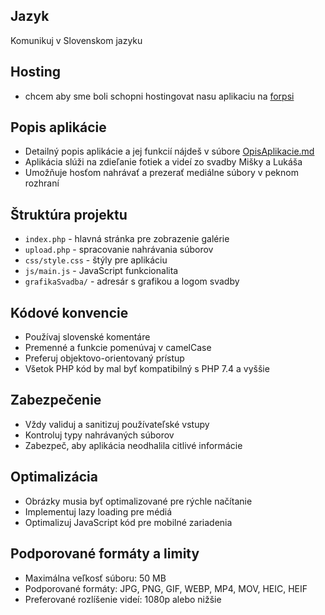 ## Jazyk
Komunikuj v Slovenskom jazyku

## Hosting
- chcem aby sme boli schopni hostingovat nasu aplikaciu na [forpsi](http://forpsi.sk/)

## Popis aplikácie
- Detailný popis aplikácie a jej funkcií nájdeš v súbore [OpisAplikacie.md](../OpisAplikacie.md)
- Aplikácia slúži na zdieľanie fotiek a videí zo svadby Mišky a Lukáša
- Umožňuje hosťom nahrávať a prezerať mediálne súbory v peknom rozhraní

## Štruktúra projektu
- `index.php` - hlavná stránka pre zobrazenie galérie
- `upload.php` - spracovanie nahrávania súborov
- `css/style.css` - štýly pre aplikáciu
- `js/main.js` - JavaScript funkcionalita
- `grafikaSvadba/` - adresár s grafikou a logom svadby

## Kódové konvencie
- Používaj slovenské komentáre
- Premenné a funkcie pomenúvaj v camelCase
- Preferuj objektovo-orientovaný prístup
- Všetok PHP kód by mal byť kompatibilný s PHP 7.4 a vyššie

## Zabezpečenie
- Vždy validuj a sanitizuj používateľské vstupy
- Kontroluj typy nahrávaných súborov
- Zabezpeč, aby aplikácia neodhalila citlivé informácie

## Optimalizácia
- Obrázky musia byť optimalizované pre rýchle načítanie
- Implementuj lazy loading pre médiá
- Optimalizuj JavaScript kód pre mobilné zariadenia

## Podporované formáty a limity
- Maximálna veľkosť súboru: 50 MB
- Podporované formáty: JPG, PNG, GIF, WEBP, MP4, MOV, HEIC, HEIF
- Preferované rozlíšenie videí: 1080p alebo nižšie